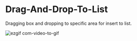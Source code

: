 # Drag-And-Drop-To-List

Dragging box and dropping to specific area for insert to list.

![ezgif com-video-to-gif](https://user-images.githubusercontent.com/29164777/228446446-c455d115-ca9c-41d9-8298-5dddbcdba9fc.gif)

